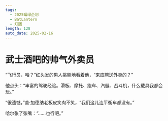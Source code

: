 ```yaml
---
tags:
  - 2025蝙绿企划
  - BatLantern
  - 灯团
length: 128
auto_date: 2025-02-16
---
```


# 武士酒吧的帅气外卖员

“飞行员，哈？”红头发的男人挑剔地看着他，“来应聘送外卖的？”

他点头：“丰富的驾驶经验。滑板、摩托、跑车、汽艇、战斗机，什么载具我都会玩。”

“很遗憾，”盖·加德纳老板皮笑肉不笑，“我们这儿连平衡车都没有。”

哈尔张了张嘴：“……也行吧。”

<br>
